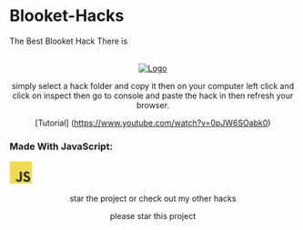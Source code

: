 # Blooket-Hacks
The Best Blooket Hack There is

<br />
<div align="center">
  <a href="https://github.com/Blooket-Cheats/Blooket-Hacks">
	 <img src="images/animated_icon.gif" alt="Logo" width="200" height="200" />
  </a>

simply select a hack folder and copy it then on your computer left click and click on inspect then go to console and paste the hack in then 
refresh your browser.



[Tutorial] (https://www.youtube.com/watch?v=0pJW6SOabk0)











<h3 align="left">Made With JavaScript:</h3>
<p align="left"> <a href="https://developer.mozilla.org/en-US/docs/Web/JavaScript" target="_blank" rel="noreferrer"> <img
src="https://raw.githubusercontent.com/devicons/devicon/master/icons/javascript/javascript-original.svg" alt="javascript" width="40" height="40"/> </a> </p>

star the project or check out my other hacks 

please star this project
